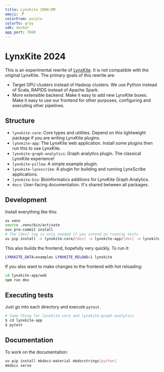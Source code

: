 ```yaml
---
title: LynxKite 2000:MM
emoji: 🪁
colorFrom: purple
colorTo: gray
sdk: docker
app_port: 7860
---
```


# LynxKite 2024

This is an experimental rewrite of [LynxKite](https://github.com/lynxkite/lynxkite). It is not compatible with the
original LynxKite. The primary goals of this rewrite are:

- Target GPU clusters instead of Hadoop clusters. We use Python instead of Scala, RAPIDS instead of Apache Spark.
- More extensible backend. Make it easy to add new LynxKite boxes. Make it easy to use our frontend for other purposes,
  configuring and executing other pipelines.

## Structure

- `lynxkite-core`: Core types and utilities. Depend on this lightweight package if you are writing LynxKite plugins.
- `lynxkite-app`: The LynxKite web application. Install some plugins then run this to use LynxKite.
- `lynxkite-graph-analytics`: Graph analytics plugin. The classical LynxKite experience!
- `lynxkite-pillow`: A simple example plugin.
- `lynxkite-lynxscribe`: A plugin for building and running LynxScribe applications.
- `lynxkite-bio`: Bioinformatics additions for LynxKite Graph Analytics.
- `docs`: User-facing documentation. It's shared between all packages.

## Development

Install everything like this:

```bash
uv venv
source .venv/bin/activate
uvx pre-commit install
# The [dev] tag is only needed if you intend on running tests
uv pip install -e lynxkite-core/[dev] -e lynxkite-app/[dev] -e lynxkite-graph-analytics/[dev] -e lynxkite-bio -e lynxkite-lynxscribe/ -e lynxkite-pillow-example/
```

This also builds the frontend, hopefully very quickly. To run it:

```bash
LYNXKITE_DATA=examples LYNXKITE_RELOAD=1 lynxkite
```

If you also want to make changes to the frontend with hot reloading:

```bash
cd lynxkite-app/web
npm run dev
```

## Executing tests

Just go into each directory and execute `pytest`.

```bash
# Same thing for lynxkite-core and lynxkite-graph-analytics
$ cd lynxkite-app
$ pytest
```

## Documentation

To work on the documentation:

```bash
uv pip install mkdocs-material mkdocstrings[python]
mkdocs serve
```
